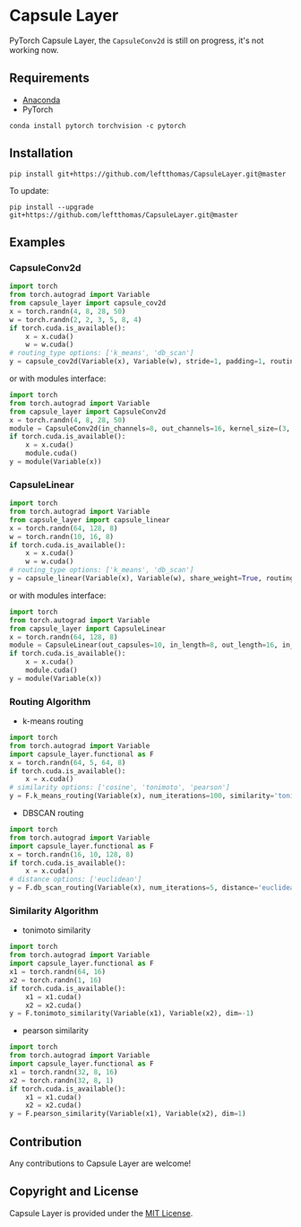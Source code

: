 # Capsule Layer
PyTorch Capsule Layer, the `CapsuleConv2d` is still on progress, it's not working now.

## Requirements
* [Anaconda](https://www.anaconda.com/download/)
* PyTorch
```
conda install pytorch torchvision -c pytorch
```

## Installation
```
pip install git+https://github.com/leftthomas/CapsuleLayer.git@master
```
To update:
```
pip install --upgrade git+https://github.com/leftthomas/CapsuleLayer.git@master
```

## Examples
### CapsuleConv2d
```python
import torch
from torch.autograd import Variable
from capsule_layer import capsule_cov2d
x = torch.randn(4, 8, 28, 50)
w = torch.randn(2, 2, 3, 5, 8, 4)
if torch.cuda.is_available():
    x = x.cuda()
    w = w.cuda()
# routing_type options: ['k_means', 'db_scan']
y = capsule_cov2d(Variable(x), Variable(w), stride=1, padding=1, routing_type='k_means')
```
or with modules interface:
```python
import torch
from torch.autograd import Variable
from capsule_layer import CapsuleConv2d
x = torch.randn(4, 8, 28, 50)
module = CapsuleConv2d(in_channels=8, out_channels=16, kernel_size=(3, 5), in_length=4, out_length=8, stride=1, padding=1, routing_type='k_means')
if torch.cuda.is_available():
    x = x.cuda()
    module.cuda()
y = module(Variable(x))
```

### CapsuleLinear
```python
import torch
from torch.autograd import Variable
from capsule_layer import capsule_linear
x = torch.randn(64, 128, 8)
w = torch.randn(10, 16, 8)
if torch.cuda.is_available():
    x = x.cuda()
    w = w.cuda()
# routing_type options: ['k_means', 'db_scan']
y = capsule_linear(Variable(x), Variable(w), share_weight=True, routing_type='db_scan')
```
or with modules interface:
```python
import torch
from torch.autograd import Variable
from capsule_layer import CapsuleLinear
x = torch.randn(64, 128, 8)
module = CapsuleLinear(out_capsules=10, in_length=8, out_length=16, in_capsules=None, routing_type='db_scan', num_iterations=3)
if torch.cuda.is_available():
    x = x.cuda()
    module.cuda()
y = module(Variable(x))
```

### Routing Algorithm
* k-means routing
```python
import torch
from torch.autograd import Variable
import capsule_layer.functional as F
x = torch.randn(64, 5, 64, 8)
if torch.cuda.is_available():
    x = x.cuda()
# similarity options: ['cosine', 'tonimoto', 'pearson']
y = F.k_means_routing(Variable(x), num_iterations=100, similarity='tonimoto')
```
* DBSCAN routing
```python
import torch
from torch.autograd import Variable
import capsule_layer.functional as F
x = torch.randn(16, 10, 128, 8)
if torch.cuda.is_available():
    x = x.cuda()
# distance options: ['euclidean']
y = F.db_scan_routing(Variable(x), num_iterations=5, distance='euclidean')
```

### Similarity Algorithm
* tonimoto similarity
```python
import torch
from torch.autograd import Variable
import capsule_layer.functional as F
x1 = torch.randn(64, 16)
x2 = torch.randn(1, 16)
if torch.cuda.is_available():
    x1 = x1.cuda()
    x2 = x2.cuda()
y = F.tonimoto_similarity(Variable(x1), Variable(x2), dim=-1)
```
* pearson similarity
```python
import torch
from torch.autograd import Variable
import capsule_layer.functional as F
x1 = torch.randn(32, 8, 16)
x2 = torch.randn(32, 8, 1)
if torch.cuda.is_available():
    x1 = x1.cuda()
    x2 = x2.cuda()
y = F.pearson_similarity(Variable(x1), Variable(x2), dim=1)
```

## Contribution
Any contributions to Capsule Layer are welcome!

## Copyright and License
Capsule Layer is provided under the [MIT License](LICENSE).